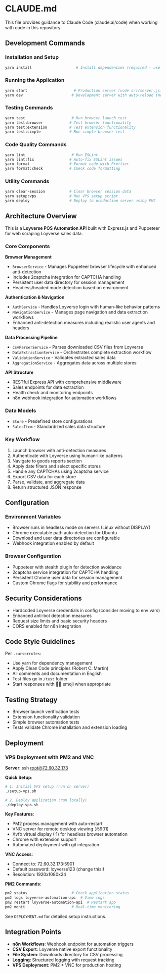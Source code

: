 # CLAUDE.md

This file provides guidance to Claude Code (claude.ai/code) when working with code in this repository.

## Development Commands

### Installation and Setup
```bash
yarn install                    # Install dependencies (required - use yarn, not npm)
```

### Running the Application
```bash
yarn start                     # Production server (node src/server.js)
yarn dev                      # Development server with auto-reload (nodemon)
```

### Testing Commands
```bash
yarn test                     # Run browser launch test
yarn test:browser            # Test browser functionality
yarn test:extension          # Test extension functionality
yarn test:simple             # Run simple browser test
```

### Code Quality Commands
```bash
yarn lint                     # Run ESLint
yarn lint:fix                # Auto-fix ESLint issues
yarn format                  # Format code with Prettier
yarn format:check            # Check code formatting
```

### Utility Commands
```bash
yarn clear-session           # Clear browser session data
yarn setup:vps               # Run VPS setup script
yarn deploy                  # Deploy to production server using PM2
```

## Architecture Overview

This is a **Loyverse POS Automation API** built with Express.js and Puppeteer for web scraping Loyverse sales data.

### Core Components

**Browser Management**
- `BrowserService` - Manages Puppeteer browser lifecycle with enhanced anti-detection
- Includes 2captcha integration for CAPTCHA handling
- Persistent user data directory for session management
- Headless/headed mode detection based on environment

**Authentication & Navigation**
- `AuthService` - Handles Loyverse login with human-like behavior patterns
- `NavigationService` - Manages page navigation and data extraction workflows
- Enhanced anti-detection measures including realistic user agents and headers

**Data Processing Pipeline**
- `CsvParserService` - Parses downloaded CSV files from Loyverse
- `DataExtractionService` - Orchestrates complete extraction workflow
- `ValidationService` - Validates extracted sales data
- `AggregationService` - Aggregates data across multiple stores

**API Structure**
- RESTful Express API with comprehensive middleware
- Sales endpoints for data extraction
- Health check and monitoring endpoints
- n8n webhook integration for automation workflows

### Data Models
- `Store` - Predefined store configurations
- `SalesItem` - Standardized sales data structure

### Key Workflow
1. Launch browser with anti-detection measures
2. Authenticate with Loyverse using human-like patterns
3. Navigate to goods reports section
4. Apply date filters and select specific stores
5. Handle any CAPTCHAs using 2captcha service
6. Export CSV data for each store
7. Parse, validate, and aggregate data
8. Return structured JSON response

## Configuration

### Environment Variables
- Browser runs in headless mode on servers (Linux without DISPLAY)
- Chrome executable path auto-detection for Ubuntu
- Download and user data directories are configurable
- Webhook integration enabled by default

### Browser Configuration
- Puppeteer with stealth plugin for detection avoidance
- 2captcha service integration for CAPTCHA handling
- Persistent Chrome user data for session management
- Custom Chrome flags for stability and performance

## Security Considerations

- Hardcoded Loyverse credentials in config (consider moving to env vars)
- Enhanced anti-bot detection measures
- Request size limits and basic security headers
- CORS enabled for n8n integration

## Code Style Guidelines

Per `.cursorrules`:
- Use yarn for dependency management
- Apply Clean Code principles (Robert C. Martin)
- All comments and documentation in English
- Test files go in `/test` folder
- Start responses with 👨‍💻 emoji when appropriate

## Testing Strategy

- Browser launch verification tests
- Extension functionality validation
- Simple browser automation tests
- Tests validate Chrome installation and extension loading

## Deployment

### VPS Deployment with PM2 and VNC

**Server**: ssh root@72.60.32.173

**Quick Setup**:
```bash
# 1. Initial VPS setup (run on server)
./setup-vps.sh

# 2. Deploy application (run locally)
./deploy-vps.sh
```

**Key Features**:
- PM2 process management with auto-restart
- VNC server for remote desktop viewing (:5901)
- Xvfb virtual display (:1) for headless browser automation
- Chrome with extension support
- Automated deployment with git integration

**VNC Access**:
- Connect to: 72.60.32.173:5901
- Default password: loyverse123 (change this!)
- Resolution: 1920x1080x24

**PM2 Commands**:
```bash
pm2 status                    # Check application status
pm2 logs loyverse-automation-api  # View logs
pm2 restart loyverse-automation-api  # Restart app
pm2 monit                     # Real-time monitoring
```

See `DEPLOYMENT.md` for detailed setup instructions.

## Integration Points

- **n8n Workflows**: Webhook endpoint for automation triggers
- **CSV Export**: Loyverse native export functionality
- **File System**: Downloads directory for CSV processing
- **Logging**: Structured logging with request tracking
- **VPS Deployment**: PM2 + VNC for production hosting
